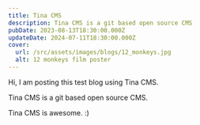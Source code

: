```yaml
---
title: Tina CMS
description: Tina CMS is a git based open source CMS
pubDate: 2023-08-13T18:30:00.000Z
updateDate: 2024-07-11T18:30:00.000Z
cover:
  url: /src/assets/images/blogs/12_monkeys.jpg
  alt: 12 monkeys film poster
---
```


Hi, I am posting this test blog using Tina CMS. 

Tina CMS is a git based open source CMS. 

Tina CMS is awesome. :) 
